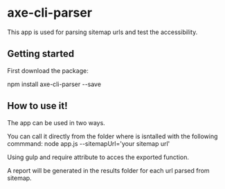 # axe-cli-parser

This app is used for parsing sitemap urls and test the accessibility.

## Getting started

First download the package:

npm install axe-cli-parser --save

## How to use it!

The app can be used in two ways.

You can call it directly from the folder where is isntalled with the following commmand: node app.js --sitemapUrl='your sitemap url'

Using gulp and require attribute to acces the exported function.
	
A report will be generated in the results folder for each url parsed from sitemap.